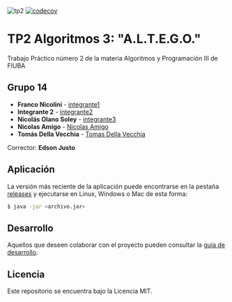 ![tp2](https://github.com/fiuba/algo3_proyecto_base_tp2/actions/workflows/build.yml/badge.svg) [![codecov](https://codecov.io/gh/fiuba/algo3_proyecto_base_tp2/branch/master/graph/badge.svg)](https://codecov.io/gh/fiuba/algo3_proyecto_base_tp2)

# TP2 Algoritmos 3: "A.L.T.E.G.O."


Trabajo Práctico número 2 de la materia Algoritmos y Programación III de FIUBA

## Grupo 14

* **Franco Nicolini** - [integrante1](https://github.com/franconicolini1)
* **Integrante 2** - [integrante2](https://github.com/integrante2)
* **Nicolás Olano Soley** - [integrante3](https://github.com/nicoolano9)
* **Nicolas Amigo** - [Nicolas Amigo](https://github.com/NicolasAmigo)
* **Tomás Della Vecchia** - [Tomas Della Vecchia](https://github.com/tomdv18)

Corrector: **Edson Justo**

## Aplicación

La versión más reciente de la aplicación puede encontrarse en la pestaña [releases](https://github.com/fiuba/algo3_proyecto_base_tp2/releases/latest) y ejecutarse en Linux, Windows o Mac de esta forma:

```bash
$ java -jar <archivo.jar>
```

## Desarrollo

Aquellos que deseen colaborar con el proyecto pueden consultar la [guía de desarrollo](./docs/Desarrollo.md).

## Licencia

Este repositorio se encuentra bajo la Licencia MIT.


